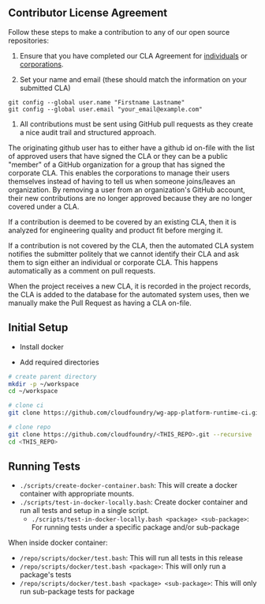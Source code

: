 Contributor License Agreement
---------------

Follow these steps to make a contribution to any of our open source repositories:

1. Ensure that you have completed our CLA Agreement for [individuals](https://www.cloudfoundry.org/wp-content/uploads/2015/07/CFF_Individual_CLA.pdf) or [corporations](https://www.cloudfoundry.org/wp-content/uploads/2015/07/CFF_Corporate_CLA.pdf).

1. Set your name and email (these should match the information on your submitted CLA)
  ```
  git config --global user.name "Firstname Lastname"
  git config --global user.email "your_email@example.com"
  ```

1. All contributions must be sent using GitHub pull requests as they create a nice audit trail and structured approach.

The originating github user has to either have a github id on-file with the list of approved users that have signed
the CLA or they can be a public "member" of a GitHub organization for a group that has signed the corporate CLA.
This enables the corporations to manage their users themselves instead of having to tell us when someone joins/leaves an organization. By removing a user from an organization's GitHub account, their new contributions are no longer approved because they are no longer covered under a CLA.

If a contribution is deemed to be covered by an existing CLA, then it is analyzed for engineering quality and product
fit before merging it.

If a contribution is not covered by the CLA, then the automated CLA system notifies the submitter politely that we
cannot identify their CLA and ask them to sign either an individual or corporate CLA. This happens automatically as a
comment on pull requests.

When the project receives a new CLA, it is recorded in the project records, the CLA is added to the database for the
automated system uses, then we manually make the Pull Request as having a CLA on-file.


Initial Setup
---------------
- Install docker

- Add required directories

```bash
# create parent directory
mkdir -p ~/workspace
cd ~/workspace

# clone ci
git clone https://github.com/cloudfoundry/wg-app-platform-runtime-ci.git

# clone repo
git clone https://github.com/cloudfoundry/<THIS_REPO>.git --recursive
cd <THIS_REPO>
```

Running Tests
---------------

- `./scripts/create-docker-container.bash`: This will create a docker container with appropriate mounts.
- `./scripts/test-in-docker-locally.bash`: Create docker container and run all tests and setup in a single script.
  - `./scripts/test-in-docker-locally.bash <package> <sub-package>`: For running tests under a specific package and/or sub-package

When inside docker container:

- `/repo/scripts/docker/test.bash`: This will run all tests in this release
- `/repo/scripts/docker/test.bash <package>`: This will only run a package's tests
- `/repo/scripts/docker/test.bash <package> <sub-package>`: This will only run sub-package tests for package
